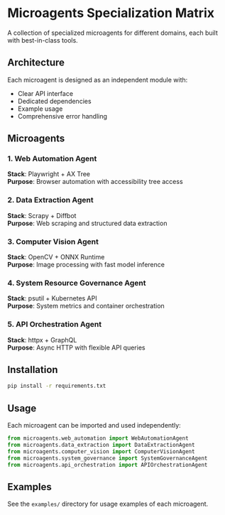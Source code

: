 # Microagents Specialization Matrix

A collection of specialized microagents for different domains, each built with best-in-class tools.

## Architecture

Each microagent is designed as an independent module with:
- Clear API interface
- Dedicated dependencies
- Example usage
- Comprehensive error handling

## Microagents

### 1. Web Automation Agent
**Stack**: Playwright + AX Tree  
**Purpose**: Browser automation with accessibility tree access

### 2. Data Extraction Agent  
**Stack**: Scrapy + Diffbot  
**Purpose**: Web scraping and structured data extraction

### 3. Computer Vision Agent
**Stack**: OpenCV + ONNX Runtime  
**Purpose**: Image processing with fast model inference

### 4. System Resource Governance Agent
**Stack**: psutil + Kubernetes API  
**Purpose**: System metrics and container orchestration

### 5. API Orchestration Agent
**Stack**: httpx + GraphQL  
**Purpose**: Async HTTP with flexible API queries

## Installation

```bash
pip install -r requirements.txt
```

## Usage

Each microagent can be imported and used independently:

```python
from microagents.web_automation import WebAutomationAgent
from microagents.data_extraction import DataExtractionAgent
from microagents.computer_vision import ComputerVisionAgent
from microagents.system_governance import SystemGovernanceAgent
from microagents.api_orchestration import APIOrchestrationAgent
```

## Examples

See the `examples/` directory for usage examples of each microagent.
